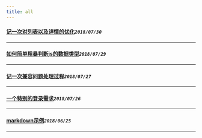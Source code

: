 ```yaml
---
title: all
---
```

 #### [记一次对列表以及详情的优化](/blog/20180730_optimizationListDetail.md)_`2018/07/30`_
*****
 #### [如何简单粗暴判断js的数据类型](/blog/20180729_judgeDataType.md)_`2018/07/29`_
*****
 #### [记一次兼容问题处理过程](/blog/20180727_npmCompatibleBug.md)_`2018/07/27`_
*****
 #### [一个特别的登录需求](/blog/20180726_login.md)_`2018/07/26`_
*****
 #### [markdown示例](/blog/20180625_markDownExample.md)_`2018/06/25`_
*****